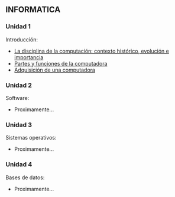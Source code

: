 ## INFORMATICA
### Unidad 1
Introducción:
- [La disciplina de la computación: contexto histórico, evolución e importancia](Practica1.md)
- [Partes y funciones de la computadora](Practica2.md)
- [Adquisición de una computadora](Practica3.md)

### Unidad 2
Software:
- Proximamente...

### Unidad 3
Sistemas operativos:
- Proximamente...

### Unidad 4
Bases de datos:
- Proximamente...
